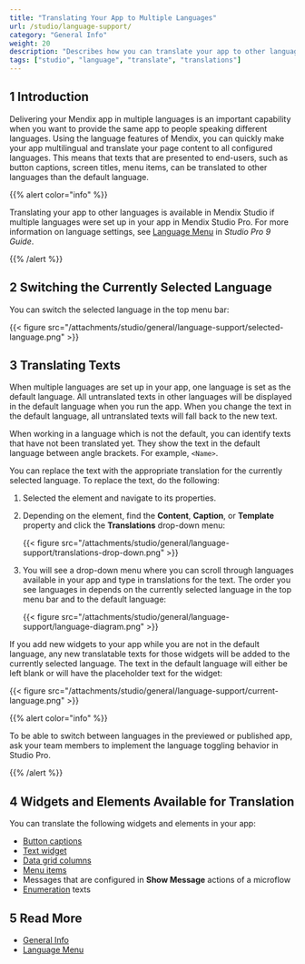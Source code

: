 ```yaml
---
title: "Translating Your App to Multiple Languages"
url: /studio/language-support/
category: "General Info"
weight: 20
description: "Describes how you can translate your app to other languages."
tags: ["studio", "language", "translate", "translations"]
---
```


## 1 Introduction 

Delivering your Mendix app in multiple languages is an important capability when you want to provide the same app to people speaking different languages. Using the language features of Mendix, you can quickly make your app multilingual and translate your page content to all configured languages. This means that texts that are presented to end-users, such as button captions, screen titles, menu items, can be translated to other languages than the default language.  

{{% alert color="info" %}}

Translating your app to other languages is available in Mendix Studio if multiple languages were set up in your app in Mendix Studio Pro. For more information on language settings, see [Language Menu](/refguide/translatable-texts/) in *Studio Pro 9 Guide*.  

{{% /alert %}}

## 2 Switching the Currently Selected Language

You can switch the selected language in the top menu bar:

{{< figure src="/attachments/studio/general/language-support/selected-language.png" >}}

## 3 Translating Texts

When multiple languages are set up in your app, one language is set as the default language. All untranslated texts in other languages will be displayed in the default language when you run the app. When you change the text in the default language, all untranslated texts will fall back to the new text. 

When working in a language which is not the default, you can identify texts that have not been translated yet. They show the text in the default language between angle brackets. For example, `<Name>`. 

You can replace the text with the appropriate translation for the currently selected language. To replace the text, do the following:

1. Selected the element and navigate to its properties.

2. Depending on the element, find the **Content**, **Caption**, or **Template** property and click the **Translations** drop-down menu:

    {{< figure src="/attachments/studio/general/language-support/translations-drop-down.png" >}}

3. You will see a drop-down menu where you can scroll through languages available in your app and type in translations for the text. The order you see languages in depends on the currently selected language in the top menu bar and to the default language:

    {{< figure src="/attachments/studio/general/language-support/language-diagram.png" >}}   

If you add new widgets to your app while you are not in the default language, any new translatable texts for those widgets will be added to the currently selected language. The text in the default language will either be left blank or will have the placeholder text for the widget:

{{< figure src="/attachments/studio/general/language-support/current-language.png" >}}   

{{% alert color="info" %}}

To be able to switch between languages in the previewed or published app, ask your team members to implement the language toggling behavior in Studio Pro.

{{% /alert %}}

## 4 Widgets and Elements Available for Translation

You can translate the following widgets and elements in your app:

* [Button captions](/studio/page-editor-widgets-buttons/#general)
* [Text widget](/studio/page-editor-widgets-text/#content)
* [Data grid columns](/studio/page-editor-data-grid/#grid-columns)
* [Menu items](/studio/navigation/#properties-of-menu-items)
* Messages that are configured in **Show Message** actions of a microflow
* [Enumeration](/studio/domain-models-enumeration/) texts

## 5 Read More

* [General Info](/studio/general/)
* [Language Menu](/refguide/translatable-texts/)
